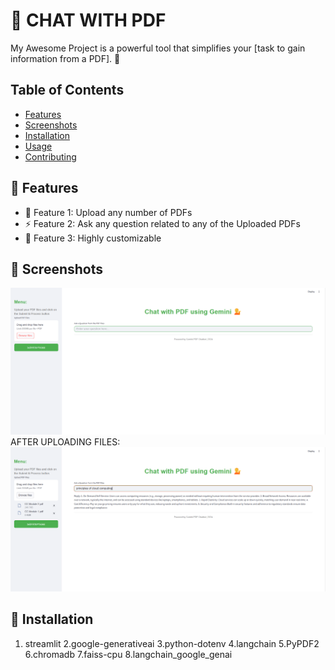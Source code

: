 # 🌟 CHAT WITH PDF


My Awesome Project is a powerful tool that simplifies your [task to gain information from a PDF]. 🎉

## Table of Contents
- [Features](#features)
- [Screenshots](#screenshots)
- [Installation](#installation)
- [Usage](#usage)
- [Contributing](#contributing)


## 🚀 Features
- 🌟 Feature 1: Upload any number of PDFs 
- ⚡ Feature 2: Ask any question related to any of the Uploaded PDFs
- 🔧 Feature 3: Highly customizable

## 📸 Screenshots
![Screenshot](https://github.com/BBoruah10/ChatWithPDF/blob/main/Screenshot%202024-12-17%20232430.png)
AFTER UPLOADING FILES:
![Screenshot](https://github.com/BBoruah10/ChatWithPDF/blob/main/Screenshot%202024-12-17%20232734.png)

## 💾 Installation
1. streamlit
2.google-generativeai
3.python-dotenv
4.langchain
5.PyPDF2
6.chromadb
7.faiss-cpu
8.langchain_google_genai
